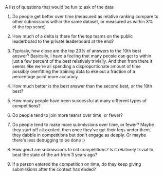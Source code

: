 A list of questions that would be fun to ask of the data

1. Do people get better over time (measured as relative ranking compare to other submissions within the same dataset, or measured as within X% of the top score)

2. How much of a delta is there for the top teams on the public leaderboard to the private leaderboard at the end?

3. Typicaly, how close are the top 20% of answers to the 10th best answer? Basically, I have a feeling that many people can get to within just a few percent of the best relatively trivially. And then from there it seems like we're all spending a disproportionate amount of time possibly overfitting the training data to eke out a fraction of a percentage point more accuracy. 

4. How much better is the best answer than the second best, or the 10th best?

5. How many people have been successful at many different types of competitions?

6. Do people tend to join more teams over time, or fewer?

7. Do people tend to make more submissions over time, or fewer? Maybe they start off all excited, then once they've got their legs under them, they dabble in competitions but don't engage as deeply. Or maybe there's less debugging to be done :)

8. How good are submissions to old competitions? Is it relatively trivial to beat the state of the art from 3 years ago?

9. If a person entered the competition on time, do they keep giving submissions after the contest has ended?
